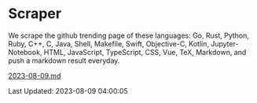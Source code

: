 # Scraper

We scrape the github trending page of these languages: Go, Rust, Python, Ruby, C++, C, Java, Shell, Makefile, Swift, Objective-C, Kotlin, Jupyter-Notebook, HTML, JavaScript, TypeScript, CSS, Vue, TeX, Markdown, and push a markdown result everyday.

[2023-08-09.md](https://github.com/yangwenmai/github-trending-backup/blob/master/2023-08-09.md)

Last Updated: 2023-08-09 04:00:05